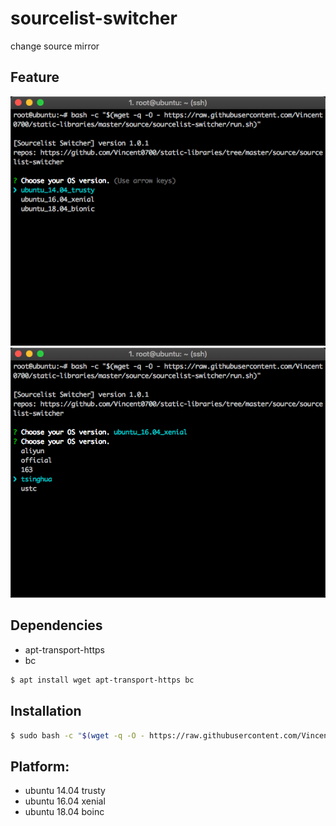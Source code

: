 # sourcelist-switcher

change source mirror

## Feature

![](https://raw.githubusercontent.com/Vincent0700/personal-image-hosting/master/images/static-libraries/libs-sourcelist-switcher_1.png)
![](https://raw.githubusercontent.com/Vincent0700/personal-image-hosting/master/images/static-libraries/libs-sourcelist-switcher_2.png)

## Dependencies

- apt-transport-https
- bc
  
```bash
$ apt install wget apt-transport-https bc
```

## Installation

```bash
$ sudo bash -c "$(wget -q -O - https://raw.githubusercontent.com/Vincent0700/static-libraries/master/source/sourcelist-switcher/run.sh)"
```

## Platform:

- ubuntu 14.04 trusty
- ubuntu 16.04 xenial
- ubuntu 18.04 boinc